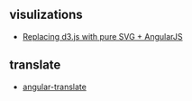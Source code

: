 visulizations
---
- [Replacing d3.js with pure SVG + AngularJS](http://alexandros.resin.io/angular-d3-svg/)

translate
---
- [angular-translate](https://github.com/angular-translate/angular-translate)
